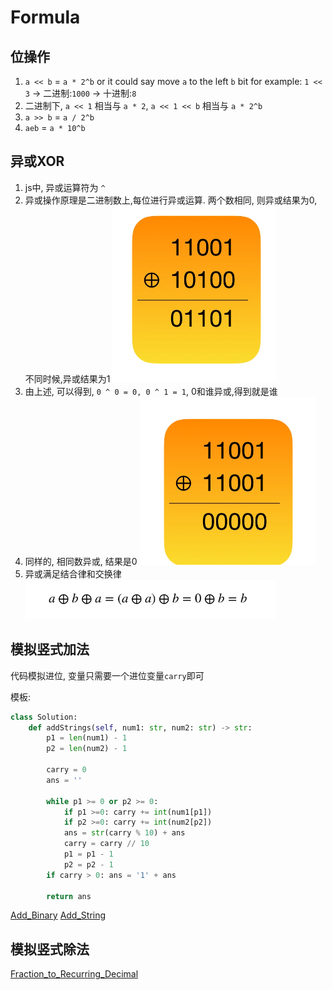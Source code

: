 # Formula

## 位操作

1. `a << b` = `a * 2^b` or it could say move `a` to the left `b` bit
for example: `1 << 3` -> 二进制:`1000` -> 十进制:`8`
2. 二进制下, `a << 1` 相当与 `a * 2`, `a << 1 << b` 相当与 `a * 2^b`
3. `a >> b` = `a / 2^b`
4. `aeb` = `a * 10^b`

## 异或XOR

1. js中, 异或运算符为 `^`
2. 异或操作原理是二进制数上,每位进行异或运算. 两个数相同, 则异或结果为0, 不同时候,异或结果为1 ![14](../Image/14.png)
3. 由上述, 可以得到, `0 ^ 0 = 0, 0 ^ 1 = 1`, 0和谁异或,得到就是谁
4. 同样的, 相同数异或, 结果是0 ![16](../Image/16.png)
5. 异或满足结合律和交换律 ![15](../Image/15.png)

## 模拟竖式加法

代码模拟进位, 变量只需要一个进位变量`carry`即可

模板:

```python
class Solution:
    def addStrings(self, num1: str, num2: str) -> str:
        p1 = len(num1) - 1
        p2 = len(num2) - 1

        carry = 0
        ans = ''

        while p1 >= 0 or p2 >= 0:
            if p1 >=0: carry += int(num1[p1])
            if p2 >=0: carry += int(num2[p2])
            ans = str(carry % 10) + ans
            carry = carry // 10
            p1 = p1 - 1
            p2 = p2 - 1
        if carry > 0: ans = '1' + ans

        return ans
```

[Add_Binary](./Add_Binary/readme.md)
[Add_String](./Add_String/README.md)

## 模拟竖式除法

[Fraction_to_Recurring_Decimal](Math/Fraction_to_Recurring_Decimal/readme.md)